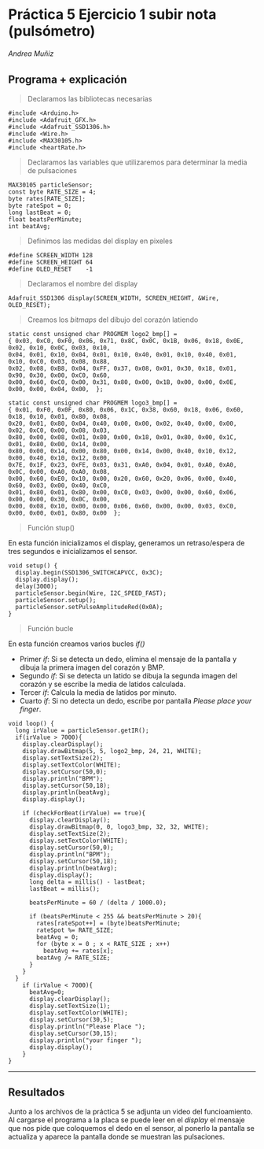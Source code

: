 # Práctica 5 Ejercicio 1 subir nota (pulsómetro)
###### Andrea Muñiz
<p></p>

## Programa + explicación

> Declaramos las bibliotecas necesarias

```
#include <Arduino.h>
#include <Adafruit_GFX.h>
#include <Adafruit_SSD1306.h>
#include <Wire.h>
#include <MAX30105.h>
#include <heartRate.h>
```

> Declaramos las variables que utilizaremos para determinar la media de pulsaciones 

```
MAX30105 particleSensor;
const byte RATE_SIZE = 4;
byte rates[RATE_SIZE];
byte rateSpot = 0;
long lastBeat = 0;
float beatsPerMinute;
int beatAvg;
```

> Definimos las medidas del display en pixeles

```
#define SCREEN_WIDTH 128
#define SCREEN_HEIGHT 64
#define OLED_RESET    -1
```

> Declaramos el nombre del display

```
Adafruit_SSD1306 display(SCREEN_WIDTH, SCREEN_HEIGHT, &Wire, OLED_RESET);
```

> Creamos los _bitmaps_ del dibujo del corazón latiendo

```
static const unsigned char PROGMEM logo2_bmp[] =
{ 0x03, 0xC0, 0xF0, 0x06, 0x71, 0x8C, 0x0C, 0x1B, 0x06, 0x18, 0x0E, 0x02, 0x10, 0x0C, 0x03, 0x10,
0x04, 0x01, 0x10, 0x04, 0x01, 0x10, 0x40, 0x01, 0x10, 0x40, 0x01, 0x10, 0xC0, 0x03, 0x08, 0x88,
0x02, 0x08, 0xB8, 0x04, 0xFF, 0x37, 0x08, 0x01, 0x30, 0x18, 0x01, 0x90, 0x30, 0x00, 0xC0, 0x60,
0x00, 0x60, 0xC0, 0x00, 0x31, 0x80, 0x00, 0x1B, 0x00, 0x00, 0x0E, 0x00, 0x00, 0x04, 0x00,  };

static const unsigned char PROGMEM logo3_bmp[] =
{ 0x01, 0xF0, 0x0F, 0x80, 0x06, 0x1C, 0x38, 0x60, 0x18, 0x06, 0x60, 0x18, 0x10, 0x01, 0x80, 0x08,
0x20, 0x01, 0x80, 0x04, 0x40, 0x00, 0x00, 0x02, 0x40, 0x00, 0x00, 0x02, 0xC0, 0x00, 0x08, 0x03,
0x80, 0x00, 0x08, 0x01, 0x80, 0x00, 0x18, 0x01, 0x80, 0x00, 0x1C, 0x01, 0x80, 0x00, 0x14, 0x00,
0x80, 0x00, 0x14, 0x00, 0x80, 0x00, 0x14, 0x00, 0x40, 0x10, 0x12, 0x00, 0x40, 0x10, 0x12, 0x00,
0x7E, 0x1F, 0x23, 0xFE, 0x03, 0x31, 0xA0, 0x04, 0x01, 0xA0, 0xA0, 0x0C, 0x00, 0xA0, 0xA0, 0x08,
0x00, 0x60, 0xE0, 0x10, 0x00, 0x20, 0x60, 0x20, 0x06, 0x00, 0x40, 0x60, 0x03, 0x00, 0x40, 0xC0,
0x01, 0x80, 0x01, 0x80, 0x00, 0xC0, 0x03, 0x00, 0x00, 0x60, 0x06, 0x00, 0x00, 0x30, 0x0C, 0x00,
0x00, 0x08, 0x10, 0x00, 0x00, 0x06, 0x60, 0x00, 0x00, 0x03, 0xC0, 0x00, 0x00, 0x01, 0x80, 0x00  };
```

> Función stup()

En esta función inicializamos el display, generamos un retraso/espera de tres segundos e inicializamos el sensor.

```
void setup() {  
  display.begin(SSD1306_SWITCHCAPVCC, 0x3C);
  display.display();
  delay(3000);
  particleSensor.begin(Wire, I2C_SPEED_FAST);
  particleSensor.setup();
  particleSensor.setPulseAmplitudeRed(0x0A);
}
```

> Función bucle

En esta función creamos varios bucles _if()_ 
- Primer _if_: Si se detecta un dedo, elimina el mensaje de la pantalla y dibuja la primera imagen del corazón y BMP.
- Segundo _if_: Si se detecta un latido se dibuja la segunda imagen del corazón y se escribe la media de latidos calculada.
- Tercer _if_: Calcula la media de latidos por minuto.
- Cuarto _if_: Si no detecta un dedo, escribe por pantalla _Please place your finger_.

```
void loop() {
  long irValue = particleSensor.getIR();
  if(irValue > 7000){
    display.clearDisplay();
    display.drawBitmap(5, 5, logo2_bmp, 24, 21, WHITE);
    display.setTextSize(2);
    display.setTextColor(WHITE);
    display.setCursor(50,0);
    display.println("BPM");
    display.setCursor(50,18);
    display.println(beatAvg);
    display.display();
    
    if (checkForBeat(irValue) == true){
      display.clearDisplay();
      display.drawBitmap(0, 0, logo3_bmp, 32, 32, WHITE);
      display.setTextSize(2);
      display.setTextColor(WHITE);
      display.setCursor(50,0);
      display.println("BPM");
      display.setCursor(50,18);
      display.println(beatAvg);
      display.display();
      long delta = millis() - lastBeat;
      lastBeat = millis();

      beatsPerMinute = 60 / (delta / 1000.0);

      if (beatsPerMinute < 255 && beatsPerMinute > 20){
        rates[rateSpot++] = (byte)beatsPerMinute;
        rateSpot %= RATE_SIZE;
        beatAvg = 0;
        for (byte x = 0 ; x < RATE_SIZE ; x++)
          beatAvg += rates[x];
        beatAvg /= RATE_SIZE;
      }
    }
  }
    if (irValue < 7000){
      beatAvg=0;
      display.clearDisplay();
      display.setTextSize(1);
      display.setTextColor(WHITE);
      display.setCursor(30,5);
      display.println("Please Place ");
      display.setCursor(30,15);
      display.println("your finger ");
      display.display();
    }
}
```

***

## Resultados

Junto a los archivos de la práctica 5 se adjunta un video del funcioamiento.
Al cargarse el programa a la placa se puede leer en el _display_ el mensaje que nos pide que coloquemos el dedo en el sensor, al ponerlo la pantalla se actualiza y aparece la pantalla donde se muestran las pulsaciones.
